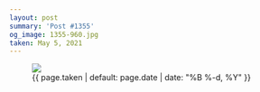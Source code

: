 ```yaml
---
layout: post
summary: 'Post #1355'
og_image: 1355-960.jpg
taken: May 5, 2021
---
```


<figure class="post">
<img sizes="(min-width: 700px) 50vw, calc(100vw - 2rem)" src="{{ site.assets_url }}/1355-480.jpg" srcset="{{ site.assets_url }}/1355-240.jpg 240w, {{ site.assets_url }}/1355-480.jpg 480w, {{ site.assets_url }}/1355-720.jpg 720w, {{ site.assets_url }}/1355-960.jpg 960w"/>
<figcaption>
<time>{{ page.taken | default: page.date | date: "%B %-d, %Y" }}</time>
</figcaption>
</figure>
